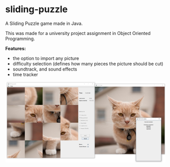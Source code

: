 # sliding-puzzle
A Sliding Puzzle game made in Java.

This was made for a university project assignment in Object Oriented Programming.


**Features:**
* the option to import any picture
* difficulty selection (defines how many pieces the picture should be cut)
* soundtrack, and sound effects
* time tracker

![screenshot](sliding-puzzle-screenshot.png "Gameplay screenshot")
